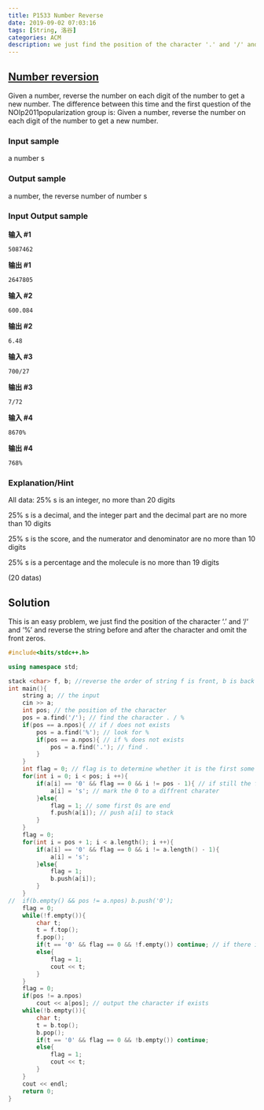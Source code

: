 ```yaml
---
title: P1533 Number Reverse
date: 2019-09-02 07:03:16
tags: [String, 洛谷]
categories: ACM
description: we just find the position of the character '.' and '/' and '%' and reverse the string before and after the character and omit the front zeros.
---
```


## [Number reversion](https://www.luogu.org/problem/P1553)

Given a number, reverse the number on each digit of the number to get a new number. The difference between this time and the first question of the NOIp2011popularization group is: Given a number, reverse the number on each digit of the number to get a new number.

<!--more-->

### Input sample

a number s

### Output sample

a number, the reverse number of number s

### Input Output sample

**输入 #1**

```
5087462
```

**输出 #1**

```
2647805
```

**输入 #2**

```
600.084
```

**输出 #2**

```
6.48
```

**输入 #3**

```
700/27
```

**输出 #3**

```
7/72
```

**输入 #4**

```repl
8670%
```

**输出 #4**

```repl
768%
```

### Explanation/Hint

All data: 25% s is an integer, no more than 20 digits

25% s is a decimal, and the integer part and the decimal part are no more than 10 digits

25% s is the score, and the numerator and denominator are no more than 10 digits

25% s is a percentage and the molecule is no more than 19 digits

(20 datas)

## Solution

This is an easy problem, we just find the position of the character ‘.’ and ‘/‘ and ‘%’ and reverse the string before and after the character and omit the front zeros.

```c++
#include<bits/stdc++.h>

using namespace std;

stack <char> f, b; //reverse the order of string f is front, b is back
int main(){
	string a; // the input
	cin >> a;
	int pos; // the position of the character
	pos = a.find('/'); // find the character . / %
	if(pos == a.npos){ // if / does not exists
		pos = a.find('%'); // look for %
		if(pos == a.npos){ // if % does not exists
			pos = a.find('.'); // find .
		} 
	}
	int flag = 0; // flag is to determine whether it is the first some 0s
	for(int i = 0; i < pos; i ++){
		if(a[i] == '0' && flag == 0 && i != pos - 1){ // if still the first some 0s
			a[i] = 's'; // mark the 0 to a diffrent charater
		}else{
			flag = 1; // some first 0s are end
			f.push(a[i]); // push a[i] to stack
		}
	}
	flag = 0;
	for(int i = pos + 1; i < a.length(); i ++){
		if(a[i] == '0' && flag == 0 && i != a.length() - 1){
			a[i] = 's';
		}else{
			flag = 1;
			b.push(a[i]);
		}
	}
//	if(b.empty() && pos != a.npos) b.push('0');
	flag = 0;
	while(!f.empty()){ 
		char t;
		t = f.top();
		f.pop();
		if(t == '0' && flag == 0 && !f.empty()) continue; // if there is only one 0, we must save it
		else{
			flag = 1;
			cout << t;
		}
	}
	flag = 0;
	if(pos != a.npos)
		cout << a[pos]; // output the character if exists
	while(!b.empty()){
		char t;
		t = b.top();
		b.pop();
		if(t == '0' && flag == 0 && !b.empty()) continue;
		else{
			flag = 1;
			cout << t;
		}
	}
	cout << endl;
	return 0;
}
```